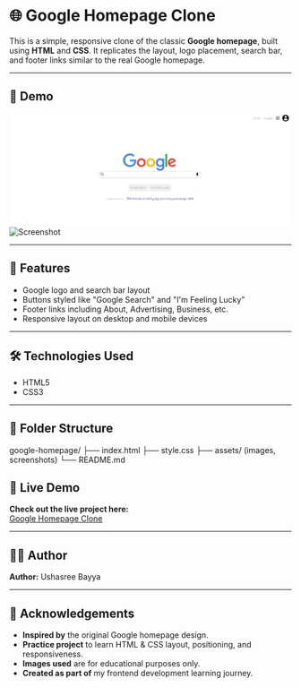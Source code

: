 # 🌐 Google Homepage Clone

This is a simple, responsive clone of the classic **Google homepage**, built using **HTML** and **CSS**. It replicates the layout, logo placement, search bar, and footer links similar to the real Google homepage.

---

## 📸 **Demo**

![image](image-1.png)![Screenshot](assets/screenshot.png) <!-- Replace with an actual screenshot of your project -->

---

## 🚀 **Features**

- Google logo and search bar layout
- Buttons styled like "Google Search" and "I'm Feeling Lucky"
- Footer links including About, Advertising, Business, etc.
- Responsive layout on desktop and mobile devices

---

## 🛠️ **Technologies Used**

- HTML5  
- CSS3

---

## 📂 **Folder Structure**

google-homepage/
├── index.html
├── style.css
├── assets/ (images, screenshots)
└── README.md

## 🔗 **Live Demo**  
**Check out the live project here:**  
[Google Homepage Clone]( https://ushasree-bayya.github.io/Google-Home-Page/)

---

## 🧑‍💻 **Author**  
**Author:** Ushasree Bayya

---

## 📝 **Acknowledgements**

- **Inspired by** the original Google homepage design.  
- **Practice project** to learn HTML & CSS layout, positioning, and responsiveness.  
- **Images used** are for educational purposes only.  
- **Created as part of** my frontend development learning journey.
